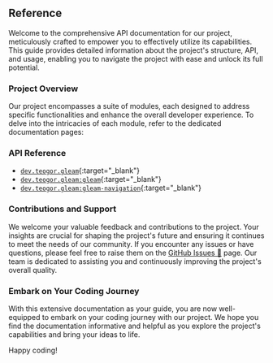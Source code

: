 ## Reference

Welcome to the comprehensive API documentation for our project, meticulously crafted to empower you
to effectively utilize its capabilities. This guide provides detailed information about the
project's structure, API, and usage, enabling you to navigate the project with ease and unlock its
full potential.

### Project Overview

Our project encompasses a suite of modules, each designed to address specific functionalities and
enhance the overall developer experience. To delve into the intricacies of each module, refer to the
dedicated documentation pages:

### API Reference

* [`dev.teogor.gleam`](../html/){:target="_blank"}
* [`dev.teogor.gleam:gleam`](../html/gleam){:target="_blank"}
* [`dev.teogor.gleam:gleam-navigation`](../html/gleam-navigation){:target="_blank"}

### Contributions and Support

We welcome your valuable feedback and contributions to the project. Your insights are crucial for
shaping the project's future and ensuring it continues to meet the needs of our community. If you
encounter any issues or have questions, please feel free to raise them on
the [GitHub Issues 🔗](https://github.com/teogor/gleam/issues) page. Our team is dedicated to
assisting you and continuously improving the project's overall quality.

### Embark on Your Coding Journey

With this extensive documentation as your guide, you are now well-equipped to embark on your coding
journey with our project. We hope you find the documentation informative and helpful as you explore
the project's capabilities and bring your ideas to life.

Happy coding!
